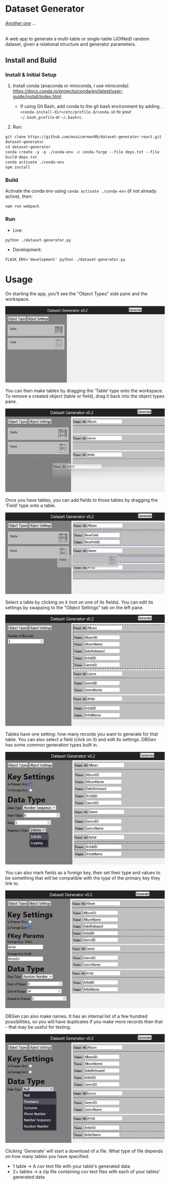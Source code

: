 # Dataset Generator
###### [Another one](https://github.com/musicmrman99/dataset-generator "Dataset Generator (the first one)") ...
A web app to generate a multi-table or single-table (JOINed) random dataset,
given a relational structure and generator parameters.

## Install and Build

### Install & Initial Setup

1. Install conda (anaconda or miniconda, I use miniconda): https://docs.conda.io/projects/conda/en/latest/user-guide/install/index.html
   - If using Git Bash, add conda to the git bash environment by adding `. <conda-install-dir>/etc/profile.d/conda.sh` to your `~/.bash_profile` or `~/.bashrc`.

2. Run:
```
git clone https://github.com/musicmrman99/dataset-generator-react.git dataset-generator
cd dataset-generator
conda create -y -p ./conda-env -c conda-forge --file deps.txt --file build-deps.txt
conda activate ./conda-env
npm install
```

### Build

Activate the conda env using `conda activate ./conda-env` (if not already active), then:
```
npm run webpack
```

### Run

- Live:
```
python ./dataset-generator.py
```

- Development:
```
FLASK_ENV='development' python ./dataset-generator.py
```

# Usage

On starting the app, you'll see the "Object Types" side pane and the workspace.

![Initial View](./readme-img/1-initial.png)

You can then make tables by dragging the 'Table' type onto the workspace. To remove a created object (table or field), drag it back into the object types pane.

![Initial View](./readme-img/2-made-tables.png)

Once you have tables, you can add fields to those tables by dragging the 'Field' type onto a table.

![Initial View](./readme-img/3-add-fields.png)

Select a table by clicking on it (not on one of its fields). You can edit its settings by swapping to the "Object Settings" tab on the left pane.

![Initial View](./readme-img/4-table-settings.png)

Tables have one setting: how many records you want to generate for that table. You can also select a field (click on it) and edit its settings. DBGen has some common generation types built in.

![Initial View](./readme-img/5-field-settings-ID.png)

You can also mark fields as a foreign key, then set their type and values to be something that will be compatible with the type of the primary key they link to.

![Initial View](./readme-img/6-field-settings-FK.png)

DBGen can also make names. It has an internal list of a few hundred possibilities, so you will have duplicates if you make more records than that - that may be useful for testing.

![Initial View](./readme-img/7-field-settings-name.png)

Clicking 'Generate' will start a download of a file. What type of file depends on how many tables you have specified:

- 1 table -> A csv text file with your table's generated data
- 2+ tables -> a zip file containing csv text files with each of your tables' generated data
